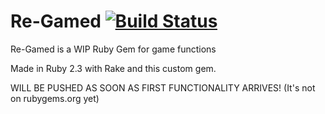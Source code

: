 # Re-Gamed [![Build Status](https://travis-ci.org/Punknoodles/regamed.svg?branch=master)](https://travis-ci.org/Punknoodles/regamed)
Re-Gamed is a WIP Ruby Gem for game functions

Made in Ruby 2.3 with Rake and this custom gem.

WILL BE PUSHED AS SOON AS FIRST FUNCTIONALITY ARRIVES!
(It's not on rubygems.org yet)
